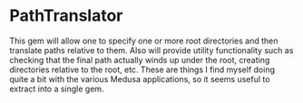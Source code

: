 # PathTranslator

This gem will allow one to specify one or more root directories and then
translate paths relative to them. Also will provide utility functionality
such as checking that the final path actually winds up under the root, 
creating directories relative to the root, etc. These are things I find
myself doing quite a bit with the various Medusa applications, so it
seems useful to extract into a single gem.
